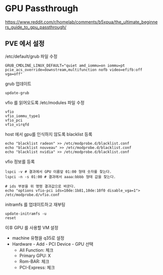 # GPU Passthrough

https://www.reddit.com/r/homelab/comments/b5xpua/the_ultimate_beginners_guide_to_gpu_passthrough/

## PVE 에서 설정

/etc/default/grub 파일 수정
```
GRUB_CMDLINE_LINUX_DEFAULT="quiet amd_iommu=on iommu=pt pcie_acs_override=downstream,multifunction nofb video=efifb:off vga=off"
```

grub 업데이트
```
update-grub
```

vfio 를 읽어오도록 /etc/modules 파일 수정

```
vfio
vfio_iommu_type1
vfio_pci
vfio_virqfd
```

host 에서 gpu를 인식하지 않도록 blacklist 등록

```
echo "blacklist radeon" >> /etc/modprobe.d/blacklist.conf
echo "blacklist nouveau" >> /etc/modprobe.d/blacklist.conf
echo "blacklist nvidia" >> /etc/modprobe.d/blacklist.conf
```

vfio 정보를 등록

```
lspci -v # 결과에서 GPU 이름앞 01:00 형태 숫자를 찾는다.
lspci -n -s 01:00 # 결과에서 aaaa:bbbb 형태 값을 찾는다.

# ids 부분을 위 명령 결과값으로 바꾼다.
echo "options vfio-pci ids=10de:1b81,10de:10f0 disable_vga=1"> /etc/modprobe.d/vfio.conf
```

initramfs 를 업데이트하고 재부팅
```
update-initramfs -u
reset
```

이후 GPU 를 사용할 VM 설정
- machine 유형을 q35로 설정
- Hardware - Add - PCI Device - GPU 선택
  - All Function: 체크
  - Primary GPU: X
  - Rom-BAR: 체크
  - PCI-Express: 체크
